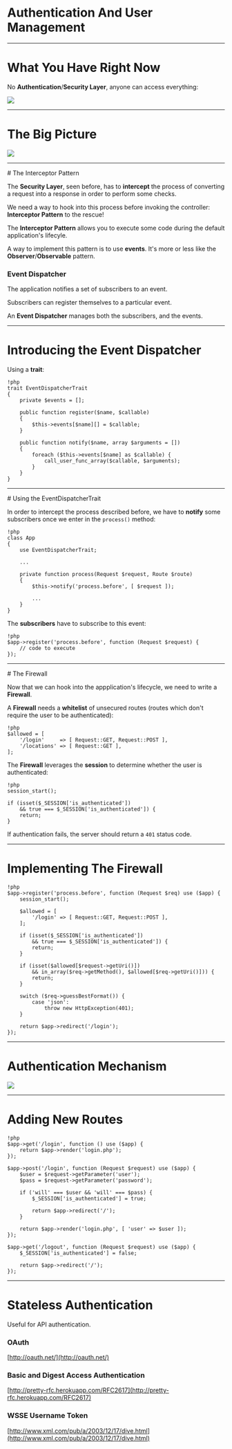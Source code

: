 # Authentication And User Management

---

# What You Have Right Now

No **Authentication**/**Security Layer**, anyone can access everything:

![](images/client_server_without_auth.png)

---

# The Big Picture

![](images/client_server_with_auth.png)

---

# The Interceptor Pattern

The **Security Layer**, seen before, has to **intercept** the process of
converting a request into a response in order to perform some checks.

We need a way to hook into this process before invoking the controller:
**Interceptor Pattern** to the rescue!

The **Interceptor Pattern** allows you to execute some code during the default
application's lifecyle.

A way to implement this pattern is to use **events**. It's more or less like
the **Observer**/**Observable** pattern.

### Event Dispatcher

The application notifies a set of subscribers to an event.

Subscribers can register themselves to a particular event.

An **Event Dispatcher** manages both the subscribers, and the events.

---

# Introducing the Event Dispatcher

Using a **trait**:

    !php
    trait EventDispatcherTrait
    {
        private $events = [];

        public function register($name, $callable)
        {
            $this->events[$name][] = $callable;
        }

        public function notify($name, array $arguments = [])
        {
            foreach ($this->events[$name] as $callable) {
                call_user_func_array($callable, $arguments);
            }
        }
    }

---

# Using the EventDispatcherTrait

In order to intercept the process described before, we have to **notify** some
subscribers once we enter in the `process()` method:

    !php
    class App
    {
        use EventDispatcherTrait;

        ...

        private function process(Request $request, Route $route)
        {
            $this->notify('process.before', [ $request ]);

            ...
        }
    }

The **subscribers** have to subscribe to this event:

    !php
    $app->register('process.before', function (Request $request) {
        // code to execute
    });

---

# The Firewall

Now that we can hook into the appplication's lifecycle, we need to write a
**Firewall**.

A **Firewall** needs a **whitelist** of unsecured routes (routes which don't
require the user to be authenticated):

    !php
    $allowed = [
        '/login'     => [ Request::GET, Request::POST ],
        '/locations' => [ Request::GET ],
    ];

The **Firewall** leverages the **session** to determine whether the user is
authenticated:

    !php
    session_start();

    if (isset($_SESSION['is_authenticated'])
        && true === $_SESSION['is_authenticated']) {
        return;
    }

If authentication fails, the server should return a `401` status code.

---

# Implementing The Firewall

    !php
    $app->register('process.before', function (Request $req) use ($app) {
        session_start();

        $allowed = [
            '/login' => [ Request::GET, Request::POST ],
        ];

        if (isset($_SESSION['is_authenticated'])
            && true === $_SESSION['is_authenticated']) {
            return;
        }

        if (isset($allowed[$request->getUri()])
            && in_array($req->getMethod(), $allowed[$req->getUri()])) {
            return;
        }

        switch ($req->guessBestFormat()) {
            case 'json':
                throw new HttpException(401);
        }

        return $app->redirect('/login');
    });

---

# Authentication Mechanism

![](images/authentication_mechanism.png)

---

# Adding New Routes

    !php
    $app->get('/login', function () use ($app) {
        return $app->render('login.php');
    });

    $app->post('/login', function (Request $request) use ($app) {
        $user = $request->getParameter('user');
        $pass = $request->getParameter('password');

        if ('will' === $user && 'will' === $pass) {
            $_SESSION['is_authenticated'] = true;

            return $app->redirect('/');
        }

        return $app->render('login.php', [ 'user' => $user ]);
    });

    $app->get('/logout', function (Request $request) use ($app) {
        $_SESSION['is_authenticated'] = false;

        return $app->redirect('/');
    });

---

# Stateless Authentication

Useful for API authentication.

### OAuth

[http://oauth.net/](http://oauth.net/)

### Basic and Digest Access Authentication

[http://pretty-rfc.herokuapp.com/RFC2617](http://pretty-rfc.herokuapp.com/RFC2617)

### WSSE Username Token

[http://www.xml.com/pub/a/2003/12/17/dive.html](http://www.xml.com/pub/a/2003/12/17/dive.html)
